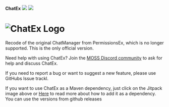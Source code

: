 **ChatEx** ![](https://github.com/TheJeterLP/ChatEx/workflows/Java%20CI%20with%20Maven/badge.svg)
![](https://jitpack.io/v/TheJeterLP/ChatEx.svg)

![ChatEx Logo](https://i.imgur.com/ng1GIOg.png)
================================
Recode of the original ChatManager from PermissionsEx, which is no longer supported.
This is the only official version. 

Need help with using ChatEx? Join the [MOSS Discord community](https://discord.gg/casfFyh) to ask for help and discuss ChatEx.

If you need to report a bug or want to suggest a new feature, please use GitHubs Issue trackl.

If you want to use ChatEx as a Maven dependency, just click on the Jitpack image above or [Here](https://jitpack.io/#TheJeterLP/ChatEx) to read more about how to add it as a dependency. You can use the versions from github releases
